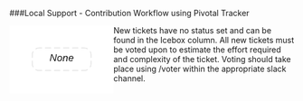 ###Local Support - Contribution Workflow using Pivotal Tracker

<img align="left" src="images/pt_none_button.png">New tickets have no status set and can be found in the Icebox column. All new tickets must be voted upon to estimate the effort required and complexity of the ticket.  Voting should take place using /voter within the appropriate slack channel.